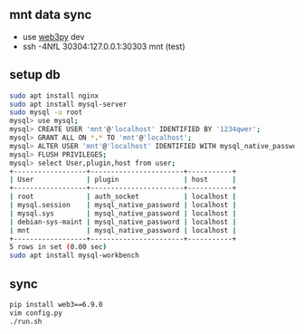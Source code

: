 ## mnt data sync
* use [web3py](https://web3py.readthedocs.io/en/stable/index.html) dev
* ssh -4NfL 30304:127.0.0.1:30303 mnt (test)

## setup db
```bash
sudo apt install nginx
sudo apt install mysql-server
sudo mysql -u root
mysql> use mysql;
mysql> CREATE USER 'mnt'@'localhost' IDENTIFIED BY '1234qwer';
mysql> GRANT ALL ON *.* TO 'mnt'@'localhost';
mysql> ALTER USER 'mnt'@'localhost' IDENTIFIED WITH mysql_native_password BY '1234qwer';
mysql> FLUSH PRIVILEGES;
mysql> select User,plugin,host from user;
+------------------+-----------------------+-----------+
| User             | plugin                | host      |
+------------------+-----------------------+-----------+
| root             | auth_socket           | localhost |
| mysql.session    | mysql_native_password | localhost |
| mysql.sys        | mysql_native_password | localhost |
| debian-sys-maint | mysql_native_password | localhost |
| mnt              | mysql_native_password | localhost |
+------------------+-----------------------+-----------+
5 rows in set (0.00 sec)
sudo apt install mysql-workbench
```
## sync 
```bash
pip install web3==6.9.0
vim config.py
./run.sh
```